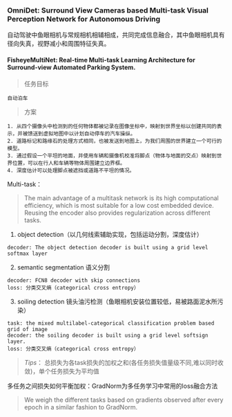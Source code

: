 ### OmniDet: Surround View Cameras based Multi-task Visual Perception Network for Autonomous Driving
自动驾驶中鱼眼相机与常规相机相辅相成，共同完成信息融合，其中鱼眼相机具有径向失真，视野减小和周围特征失真。
#### FisheyeMultiNet: Real-time Multi-task Learning Architecture for Surround-view Automated Parking System.
> 任务目标
```
自动泊车
```
> 方案
```
1. 从四个摄像头中检测到的任何物体都被记录在图像坐标中，映射到世界坐标以创建共同的表示，并被馈送到虚拟地图中以计划自动停车的汽车操纵。
2. 道路标记和路缘石的处理方式相同，也被发送到地图上，为我们周围的世界建立一个可行的模型。
3. 通过假设一个平坦的地面，并使用车辆和摄像机校准将脚点（物体与地面的交点）映射到世界位置，可以在行人和车辆等物体周围建立边界框。
4. 深度估计可以处理脚点被遮挡或道路不平坦的情况。
```
Multi-task：
> The main advantage of a multitask network is its high computational efficiency, which is most suitable for a low cost embedded device.
> Reusing the encoder also provides regularization across different tasks.
1. object detection（以几何线索辅助实现，包括运动分割，深度估计）
```
decoder: The object detection decoder is built using a grid level softmax layer
```
2. semantic segmentation 语义分割
```
decoder: FCN8 decoder with skip connections
loss: 分类交叉熵（categorical cross entropy）
```
3. soiling detection 镜头油污检测（鱼眼相机安装位置较低，易被路面泥水所污染）
```
task: the mixed multilabel-categorical classification problem based grid of image
decoder: the soiling decoder is built using a grid level softsign layer.
loss: 分类交叉熵（categorical cross entropy）
```
> *Tips*： 总损失为各task损失的加权之和(各任务损失值量级不同,难以同时收敛)，单个任务损失为平均值

多任务之间损失如何平衡加权：GradNorm为多任务学习中常用的loss融合方法
> We weigh the different tasks based on gradients observed after every epoch in a similar fashion to GradNorm.
